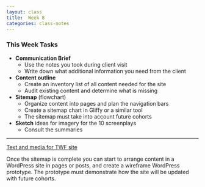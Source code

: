 ```yaml
---
layout: class
title:  Week 8
categories: class-notes
---
```


### This Week Tasks ###
- **Communication Brief**
	- Use the notes you took during client visit
	- Write down what additional information you need from the client  
- **Content outline**
	- Create an inventory list of all content needed for the site
	- Audit existing content and determine what is missing
- **Sitemap** (flowchart)
	- Organize content into pages and plan the navigation bars
	- Create a sitemap chart in Gliffy or a similar tool
	- The sitemap must take into account future cohorts
- **Sketch** ideas for imagery for the 10 screenplays
	 - Consult the summaries
	 
---------

[Text and media for TWF site](https://drive.google.com/drive/folders/0B5UZGZcE_rQ-MlB4WHJDRm9jaWs?usp=sharing)

Once the sitemap is complete you can start to arrange content in a WordPress site in pages or posts, and create a wireframe WordPress prototype. The prototype must demonstrate how the site will be updated with future cohorts.
